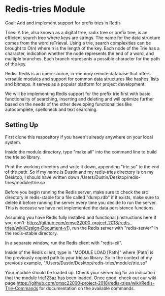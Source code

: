 # Redis-tries Module #

Goal: Add and implement support for prefix tries in Redis

Tries: A trie, also known as a digital tree, radix tree or prefix tree, is an efficient search tree where keys are strings. The name for the data structure comes from the word reTrieval. Using a trie, search complexities can be brought to O(n) where n is the length of the key. Each node of the Trie has a character, indication whether the node represents the end of a word, and multiple branches. Each branch represents a possible character for the path of the key.

Redis: Redis is an open-source, in-memory remote database that offers versatile modules and support for common data structures like hashes, lists and bitmaps. It serves as a popular platform for project development.

We will be implementing Redis support for the prefix trie first with basic functionality of searching, inserting and deleting and will optimize further based on the needs of the other developing functionalities like autocomplete, spellcheck and text searching.

## Setting Up ##

First clone this respository if you haven't already anywhere on your local system.

Inside the module directory, type "make all" into the command line to build the trie.so library.

Print the working directory and write it down, appending "trie.so" to the end of the path. So if my name is Dustin and my redis-tries directory is on my Desktop, I should have written down /Users/Dustin/Desktop/redis-tries/module/trie.so

Before you begin running the Redis server, make sure to check the src directory in redis-stable for a file called "dump.rdb" if it exists, make sure to delete it before running the server every time you decide to run the server. This is because we have not implemented the data persistence functions.

Assuming you have Redis fully installed and functional (instructions here if you don't: https://github.com/cmsc22000-project-2018/redis-tries/wiki/Design-Document-v1), run the Redis server with "redis-server" in the redis-stable directory.

In a separate window, run the Redis client with "redis-cli".

Inside of the Redis client, type in "MODULE LOAD [Path]" where [Path] is the previously copied path to your trie.so library. So in the context of my previous example, "/Users/Dustin/Desktop/redis-tries/module/trie.so"

Your module should be loaded up. Check your server log for an indication that the module trie123az has been loaded. Once good, check out our wiki page https://github.com/cmsc22000-project-2018/redis-tries/wiki/Redis-Trie-Commands for documentation on the available commands.
